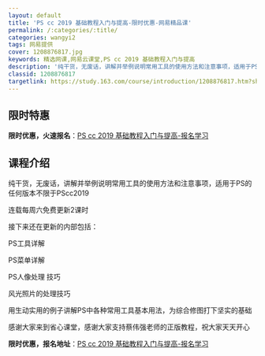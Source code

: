 ```yaml
---
layout: default
title: 'PS cc 2019 基础教程入门与提高-限时优惠-网易精品课'
permalink: /:categories/:title/
categories: wangyi2
tags: 网易提供
cover: 1208876817.jpg
keywords: 精选网课,网易云课堂,PS cc 2019 基础教程入门与提高
description: '纯干货，无废话，讲解并举例说明常用工具的使用方法和注意事项，适用于PS的任何版本不限于PScc2019连载每周六免费更新'
classid: 1208876817
targetlink: https://study.163.com/course/introduction/1208876817.htm?share=1&shareId=1025206652&utm_campaign=share&utm_medium=iphoneShare&utm_source=&utm_u=1025206652
---
```


## 限时特惠

**限时优惠，火速报名**：[PS cc 2019 基础教程入门与提高-报名学习](https://study.163.com/course/introduction/1208876817.htm?share=1&shareId=1025206652&utm_campaign=share&utm_medium=iphoneShare&utm_source=&utm_u=1025206652)

## 课程介绍

纯干货，无废话，讲解并举例说明常用工具的使用方法和注意事项，适用于PS的任何版本不限于PScc2019



连载每周六免费更新2课时

接下来还在更新的内部包括：

PS工具详解

PS菜单详解

PS人像处理 技巧

风光照片的处理技巧



用生动实用的例子讲解PS中各种常用工具基本用法，为综合修图打下坚实的基础



感谢大家来到省心课堂，感谢大家支持蔡伟强老师的正版教程，祝大家天天开心

**限时优惠，报名地址**：[PS cc 2019 基础教程入门与提高-报名学习](https://study.163.com/course/introduction/1208876817.htm?share=1&shareId=1025206652&utm_campaign=share&utm_medium=iphoneShare&utm_source=&utm_u=1025206652)

